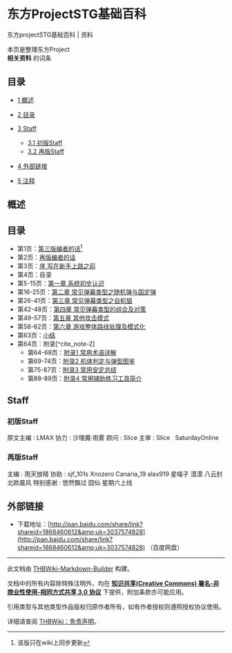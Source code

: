 # 东方ProjectSTG基础百科

<!-- source html: G:\repos\THBWiki-Markdown-Builder\THBWikiMarkdown\Temp\main\8\85\ns0%3A%E4%B8%9C%E6%96%B9ProjectSTG%E5%9F%BA%E7%A1%80%E7%99%BE%E7%A7%91.html -->

东方projectSTG基础百科 | 资料

本页是整理东方Project  
 **相关资料** 的词条

## 目录

- [1 概述](#概述)
- [2 目录](#目录)
- [3 Staff](#Staff)

  - [3.1 初版Staff](#初版Staff)
  - [3.2 再版Staff](#再版Staff)



- [4 外部链接](#外部链接)
- [5 注释](#注释)





## 概述

## 目录
- 第1页：[第三版编者的话](./东方ProjectSTG基础百科-第三版编者的话.md)[^cite_note-1]
- 第2页：[再版编者的话](./东方ProjectSTG基础百科-再版编者的话.md)
- 第3页：[序 写在新手上路之前](./东方ProjectSTG基础百科-序.md)
- 第4页：目录
- 第5-15页：[第一章 系统初步认识](./东方ProjectSTG基础百科-第一章.md)
- 第16-25页：[第二章 常见弹幕类型之随机弹与固定弹](./东方ProjectSTG基础百科-第二章.md)
- 第26-41页：[第三章 常见弹幕类型之自机狙](./东方ProjectSTG基础百科-第三章.md)
- 第42-48页：[第四章 常见弹幕类型的组合及对策](./东方ProjectSTG基础百科-第四章.md)
- 第49-57页：[第五章 其他攻击模式](./东方ProjectSTG基础百科-第五章.md)
- 第58-62页：[第六章 游戏整体路线处理及模式化](./东方ProjectSTG基础百科-第六章.md)
- 第63页：[小结](./东方ProjectSTG基础百科-小结.md)
- 第64页：附录[^cite_note-2]
  - 第64-68页：[附录1 常用术语详解](./游戏攻略-STG术语.md)
  - 第69-74页：[附录2 机体判定与弹型图鉴](./游戏攻略-STG判定数据.md)
  - 第75-87页：[附录3 常用安定总结](./游戏攻略-STG安定总结.md)
  - 第88-89页：[附录4 常用辅助练习工具简介](./游戏攻略-STG常用工具.md)



## Staff

### 初版Staff
原文主编
: LMAX
协力
: 沙理魔·雨雾
顾问
: Slice
主审
: Slice&#160;&#160; SaturdayOnline


### 再版Staff
主编
: 雨天放晴
协助
: sjf_101s Xnozero Canaria_19 alax919 星喵子 漠漠 八云封 北欧晨风
特别感谢
: 悠然飘过 囧仙 星期六上线


## 外部链接
- 下载地址：[http://pan.baidu.com/share/link?shareid=1868460612&amp;uk=3037574828](http://pan.baidu.com/share/link?shareid=1868460612&amp;uk=3037574828) （百度网盘）


[^cite_note-1]: 该版只在wiki上同步更新





---

此文档由 [THBWiki-Markdown-Builder](https://github.com/Delsin-Yu/THBWiki-Markdown-Builder) 构建。

文档中的所有内容除特殊注明外，均在 [**知识共享(Creative Commons) 署名-非商业性使用-相同方式共享 3.0 协议**](https://creativecommons.org/licenses/by-sa/3.0/deed.zh-hans) 下提供，附加条款亦可能应用。

引用类型与其他类型作品版权归原作者所有，如有作者授权则遵照授权协议使用。

详细请查阅 [THBWiki：免责声明](https://thbwiki.cc/THBWiki:%E5%85%8D%E8%B4%A3%E5%A3%B0%E6%98%8E)。

